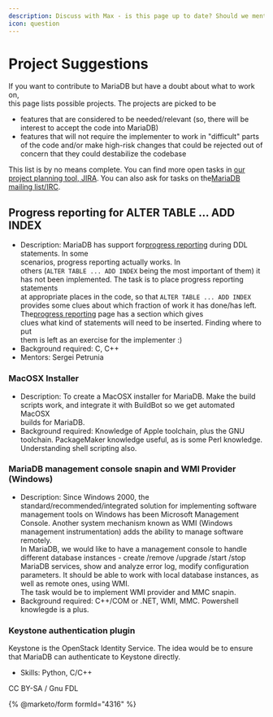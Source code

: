 ```yaml
---
description: Discuss with Max - is this page up to date? Should we mention developer names?
icon: question
---
```


# Project Suggestions

If you want to contribute to MariaDB but have a doubt about what to work on,\
this page lists possible projects. The projects are picked to be

* features that are considered to be needed/relevant (so, there will be\
  interest to accept the code into MariaDB)
* features that will not require the implementer to work in "difficult" parts\
  of the code and/or make high-risk changes that could be rejected out of\
  concern that they could destabilize the codebase

This list is by no means complete. You can find more open tasks in [our project planning tool, JIRA](../../development-articles/general-info/tools/jira.md). You can also ask for tasks on the[MariaDB mailing list/IRC](broken-reference).

## Progress reporting for ALTER TABLE ... ADD INDEX

* Description: MariaDB has support for[progress reporting](broken-reference) during DDL statements. In some\
  scenarios, progress reporting actually works. In\
  others (`ALTER TABLE ... ADD INDEX` being the most important of them) it\
  has not been implemented. The task is to place progress reporting statements\
  at appropriate places in the code, so that `ALTER TABLE ... ADD INDEX`\
  provides some clues about which fraction of work it has done/has left. The[progress reporting](broken-reference) page has a section which gives\
  clues what kind of statements will need to be inserted. Finding where to put\
  them is left as an exercise for the implementer :)
* Background required: C, C++
* Mentors: Sergei Petrunia

### MacOSX Installer

* Description: To create a MacOSX installer for MariaDB. Make the build\
  scripts work, and integrate it with BuildBot so we get automated MacOSX\
  builds for MariaDB.
* Background required: Knowledge of Apple toolchain, plus the GNU\
  toolchain. PackageMaker knowledge useful, as is some Perl knowledge.\
  Understanding shell scripting also.

### MariaDB management console snapin and WMI Provider (Windows)

* Description: Since Windows 2000, the standard/recommended/integrated solution for implementing software management tools on Windows has been Microsoft Management Console. Another system mechanism known as WMI (Windows management instrumentation) adds the ability to manage software remotely.\
  In MariaDB, we would like to have a management console to handle different database instances - create /remove /upgrade /start /stop MariaDB services, show and analyze error log, modify configuration parameters. It should be able to work with local database instances, as well as remote ones, using WMI.\
  The task would be to implement WMI provider and MMC snapin.
* Background required: C++/COM or .NET, WMI, MMC. Powershell knowlegde is a plus.

### Keystone authentication plugin

Keystone is the OpenStack Identity Service. The idea would be to ensure that MariaDB can authenticate to Keystone directly.

* Skills: Python, C/C++

CC BY-SA / Gnu FDL

{% @marketo/form formId="4316" %}
